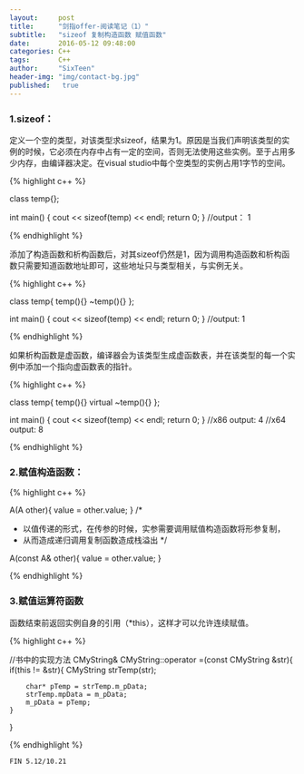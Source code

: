 ```yaml
---
layout:     post
title:      "剑指offer-阅读笔记（1）"
subtitle:   "sizeof 复制构造函数 赋值函数"
date:       2016-05-12 09:48:00
categories: C++
tags:       C++
author:     "SixTeen"
header-img: "img/contact-bg.jpg"
published:   true
---
```


### 1.sizeof：

定义一个空的类型，对该类型求sizeof，结果为1。原因是当我们声明该类型的实例的时候，它必须在内存中占有一定的空间，否则无法使用这些实例。至于占用多少内存，由编译器决定。在visual studio中每个空类型的实例占用1字节的空间。

{% highlight c++ %}

class temp{};

int main() {
    cout << sizeof(temp) << endl;
    return 0;
}
//output： 1

{% endhighlight %}

添加了构造函数和析构函数后，对其sizeof仍然是1，因为调用构造函数和析构函数只需要知道函数地址即可，这些地址只与类型相关，与实例无关。

{% highlight c++ %}

class temp{
    temp(){}
    ~temp(){}
};

int main() {
    cout << sizeof(temp) << endl;
    return 0;
}
//output: 1

{% endhighlight %}

如果析构函数是虚函数，编译器会为该类型生成虚函数表，并在该类型的每一个实例中添加一个指向虚函数表的指针。

{% highlight c++ %}

class temp{
    temp(){}
    virtual ~temp(){}
};

int main() {
    cout << sizeof(temp) << endl;
    return 0;
}
//x86 output: 4
//x64 output: 8

{% endhighlight %}


### 2.赋值构造函数：

{% highlight c++ %}

A(A other){ value = other.value; }
/*
* 以值传递的形式，在传参的时候，实参需要调用赋值构造函数将形参复制，
* 从而造成递归调用复制函数造成栈溢出
*/

A(const A& other){ value = other.value; }

{% endhighlight %}

### 3.赋值运算符函数

函数结束前返回实例自身的引用（*this），这样才可以允许连续赋值。

{% highlight c++ %}

//书中的实现方法
CMyString& CMyString::operator =(const CMyString &str){
    if(this != &str){
        CMyString strTemp(str);

        char* pTemp = strTemp.m_pData;
        strTemp.mpData = m_pData;
        m_pData = pTemp;
    }
}

{% endhighlight %}


    FIN 5.12/10.21